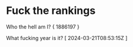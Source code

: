 # Fuck the rankings

Who the hell am I?
{ 1886197 }

What fucking year is it?
[ 2024-03-21T08:53:15Z ]
